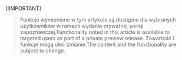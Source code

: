  [!IMPORTANT]
> <span data-ttu-id="3918b-101">Funkcje wymienione w tym artykule są dostępne dla wybranych użytkowników w ramach wydania prywatnej wersji zapoznawczej.</span><span class="sxs-lookup"><span data-stu-id="3918b-101">Functionality noted in this article is available to targeted users as part of a private preview release.</span></span> <span data-ttu-id="3918b-102">Zawartość i funkcje mogą ulec zmianie.</span><span class="sxs-lookup"><span data-stu-id="3918b-102">The content and the functionality are subject to change.</span></span> 
